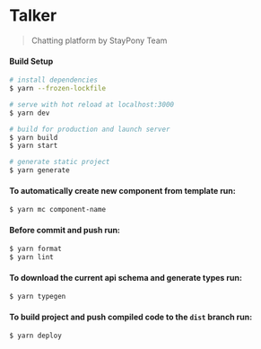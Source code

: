# Talker

> Chatting platform by StayPony Team

#### Build Setup

```bash
# install dependencies
$ yarn --frozen-lockfile

# serve with hot reload at localhost:3000
$ yarn dev

# build for production and launch server
$ yarn build
$ yarn start

# generate static project
$ yarn generate
```

#### To automatically create new component from template run:
```bash
$ yarn mc component-name
```

#### Before commit and push run:
```bash
$ yarn format
$ yarn lint
```

#### To download the current api schema and generate types run:
```bash
$ yarn typegen
```

#### To build project and push compiled code to the `dist` branch run:
```bash
$ yarn deploy
``` 
